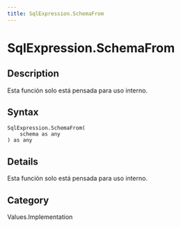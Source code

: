```yaml
---
title: SqlExpression.SchemaFrom
---
```


# SqlExpression.SchemaFrom


## Description

Esta función solo está pensada para uso interno.


## Syntax

```powerquery
SqlExpression.SchemaFrom(
    schema as any
) as any
```


## Details

Esta función solo está pensada para uso interno.



## Category
Values.Implementation
